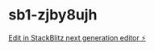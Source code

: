 # sb1-zjby8ujh

[Edit in StackBlitz next generation editor ⚡️](https://stackblitz.com/~/github.com/ciza-oss/sb1-zjby8ujh)
